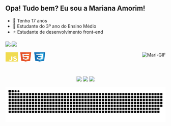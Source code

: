 ## Opa! Tudo bem? Eu sou a Mariana Amorim!
- 🧸 Tenho 17 anos
- 🍓 Estudante do 3º ano do Ensino Médio 
- ⭐ Estudante de desenvolvimento front-end
<div>
<a href="https://github.com/aamoorim/github-readme-stats">
  <img height=180 align="center" src="https://github-readme-stats.vercel.app/api?username=aamoorim&theme=radical" />
</a>
<a href="https://github.com/aamoorim">
  <img height=180 align="center" src="https://github-readme-stats.vercel.app/api/top-langs?username=aamoorim&layout=compact&langs_count=8&card_width=320&theme=radical" />
</a>
</div>

<div style="display: inline_block"><br>
   <img align="right" alt="Mari-GIF" src="https://media.discordapp.net/attachments/722154630938755072/1319706142032662630/githubgif.gif?ex=6766ef9f&is=67659e1f&hm=66da382f5f69c531a2af52d5078c68145969d77629704d0ca4b5af4e50c6531c&=&width=120&height=120">
  <img align="center" alt="Mari-Js" height="30" width="40" src="https://raw.githubusercontent.com/devicons/devicon/master/icons/javascript/javascript-plain.svg">
  <img align="center" alt="Mari-HTML" height="30" width="40" src="https://raw.githubusercontent.com/devicons/devicon/master/icons/html5/html5-original.svg">
  <img align="center" alt="Mari-CSS" height="30" width="40" src="https://raw.githubusercontent.com/devicons/devicon/master/icons/css3/css3-original.svg">
</div>

##
<br>
<div align="center"> 
  <a href="https://instagram.com/bemaryae" target="_blank"><img src="https://img.shields.io/badge/-Instagram-%23E4405F?style=for-the-badge&logo=instagram&logoColor=white" target="_blank"></a>
  <a href = "mailto:amorimmariana007@gmail.com"><img src="https://img.shields.io/badge/-Gmail-%23333?style=for-the-badge&logo=gmail&logoColor=white" target="_blank"></a>
  <a href="https://https://www.linkedin.com/in/mariana-amorim-a041432aa/" target="_blank"><img src="https://img.shields.io/badge/-LinkedIn-%230077B5?style=for-the-badge&logo=linkedin&logoColor=white" target="_blank"></a> 
</div>

<!--snake-->
  ![snake gif](https://github.com/aamoorim/aamoorim/blob/output/github-snake-dark.svg)
